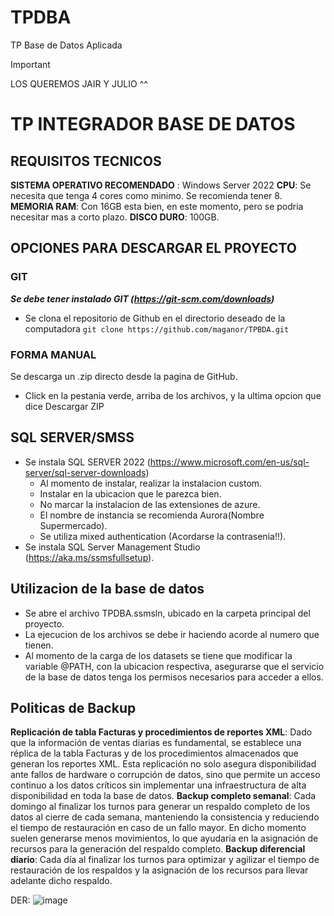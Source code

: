 # TPDBA
TP Base de Datos Aplicada

> [!IMPORTANT]
> LOS QUEREMOS JAIR Y JULIO ^^

# TP INTEGRADOR BASE DE DATOS

## REQUISITOS TECNICOS
**SISTEMA OPERATIVO RECOMENDADO** : Windows Server 2022
**CPU**: Se necesita que tenga 4 cores como minimo. Se recomienda tener 8.
**MEMORIA RAM**: Con 16GB esta bien, en este momento, pero se podria necesitar mas a corto plazo.
**DISCO DURO**: 100GB.


## OPCIONES PARA DESCARGAR EL PROYECTO
### GIT
***Se debe tener instalado GIT (https://git-scm.com/downloads)***
- Se clona el repositorio de Github en el directorio deseado de la computadora
```git clone https://github.com/maganor/TPBDA.git ```
### FORMA MANUAL
Se descarga un .zip directo desde la pagina de GitHub.
- Click en la pestania verde, arriba de los archivos, y la ultima opcion que dice Descargar ZIP
## SQL SERVER/SMSS
- Se instala SQL SERVER 2022 (https://www.microsoft.com/en-us/sql-server/sql-server-downloads)
    - Al momento de instalar, realizar la instalacion custom.
    - Instalar en la ubicacion que le parezca bien.
    - No marcar la instalacion de las extensiones de azure.
    - El nombre de instancia se recomienda Aurora(Nombre Supermercado).
    - Se utiliza mixed authentication (Acordarse la contrasenia!!).
- Se instala SQL Server Management Studio (https://aka.ms/ssmsfullsetup).

## Utilizacion de la base de datos
- Se abre el archivo TPDBA.ssmsln, ubicado en la carpeta principal del proyecto.
- La ejecucion de los archivos se debe ir haciendo acorde al numero que tienen.
- Al momento de la carga de los datasets se tiene que modificar la variable @PATH, con la ubicacion respectiva, asegurarse que el servicio de la base de datos tenga los permisos necesarios para acceder a ellos.

## Politicas de Backup
**Replicación de tabla Facturas y procedimientos de reportes XML**: 
Dado que la información de ventas diarias es fundamental, se establece una réplica de la tabla Facturas y de los procedimientos almacenados que generan los reportes XML. Esta replicación no solo asegura disponibilidad ante fallos de hardware o corrupción de datos, sino que permite un acceso continuo a los datos críticos sin implementar una infraestructura de alta disponibilidad en toda la base de datos.
**Backup completo semanal**:
Cada domingo al finalizar los turnos para generar un respaldo completo de los datos al cierre de cada semana, manteniendo la consistencia y reduciendo el tiempo de restauración en caso de un fallo mayor. En dicho momento suelen generarse menos movimientos, lo que ayudaría en la asignación de recursos para la generación del respaldo completo.
**Backup diferencial diario**:
Cada día al finalizar los turnos para optimizar y agilizar el tiempo de restauración de los respaldos y la asignación de los recursos para llevar adelante dicho respaldo.

DER:
![image](https://github.com/user-attachments/assets/59d07f85-5771-4b21-8743-2b0351eca705)


